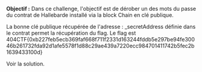 **Objectif :** Dans ce challenge, l'objectif est de dérober un des mots du passe du contrat de Hallebarde installé via la block Chain en clé publique.

La bonne clé publique récupérée de l'adresse : _secretAddress définie dans le contrat permet la récupération du flag.
Le flag est 404CTF{0xb227feb5ecb369faf668f711f2331d163244fddb5e297be94fe30046b261732fda92d1afe5578f1d88c29ae439a7220ecc984701411742b5fec2b1639433100d}

Voir la solution.
